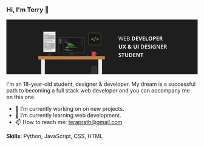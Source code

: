 ### Hi, I'm Terry 👋
![](https://raw.githubusercontent.com/teraprath/teraprath/main/GitHubBanner.png)

I'm an 18-year-old student, designer & developer. My dream is a successful path to becoming a full stack web developer and you can accompany me on this one.

- 🔭 I’m currently working on on new projects. 
- 🌱 I’m currently learning web development. 
- 📫 How to reach me: teraprath@gmail.com 

**Skills:** Python, JavaScript, CSS, HTML
